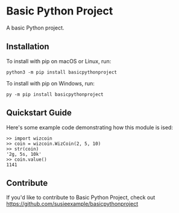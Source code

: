# Basic Python Project


A basic Python project.

## Installation

To install with pip on macOS or Linux, run:

    python3 -m pip install basicpythonproject

To install with pip on Windows, run:

    py -m pip install basicpythonproject

## Quickstart Guide

Here's some example code demonstrating how this module is ised:

    >> import wizcoin
    >> coin = wizcoin.WizCoin(2, 5, 10)
    >> str(coin)
    '2g, 5s, 10k'
    >> coin.value()
    1141

## Contribute

If you'd like to contribute to Basic Python Project, check out https://github.com/susieexample/basicpythonproject
